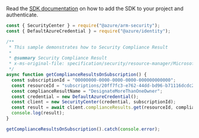 Read the [SDK documentation](https://github.com/Azure/azure-sdk-for-js/blob/%40azure%2Farm-security_5.0.0/sdk/security/arm-security/README.md) on how to add the SDK to your project and authenticate.

```javascript
const { SecurityCenter } = require("@azure/arm-security");
const { DefaultAzureCredential } = require("@azure/identity");

/**
 * This sample demonstrates how to Security Compliance Result
 *
 * @summary Security Compliance Result
 * x-ms-original-file: specification/security/resource-manager/Microsoft.Security/stable/2017-08-01/examples/ComplianceResults/GetComplianceResults_example.json
 */
async function getComplianceResultsOnSubscription() {
  const subscriptionId = "00000000-0000-0000-0000-000000000000";
  const resourceId = "subscriptions/20ff7fc3-e762-44dd-bd96-b71116dcdc23";
  const complianceResultName = "DesignateMoreThanOneOwner";
  const credential = new DefaultAzureCredential();
  const client = new SecurityCenter(credential, subscriptionId);
  const result = await client.complianceResults.get(resourceId, complianceResultName);
  console.log(result);
}

getComplianceResultsOnSubscription().catch(console.error);
```
